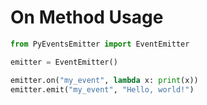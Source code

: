 # On Method Usage

```py
from PyEventsEmitter import EventEmitter

emitter = EventEmitter()

emitter.on("my_event", lambda x: print(x))
emitter.emit("my_event", "Hello, world!")
```